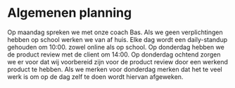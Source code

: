 # Algemenen planning

Op maandag spreken we met onze coach Bas. Als we geen verplichtingen hebben op school werken we van af huis. Elke dag wordt een daily-standup gehouden om 10:00. zowel online als op school. Op donderdag hebben we de product review met de client om 14:00. Op donderdag ochtend zorgen we er voor dat wij voorbereid zijn voor de product review door een werkend product te hebben. Als we merken voor donderdag merken dat het te veel werk is om op de dag zelf te doen wordt hiervan afgeweken.
